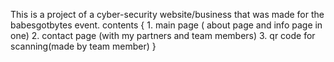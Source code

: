 This is a project of a cyber-security website/business that was made for the babesgotbytes event. 
contents {
    1. main page ( about page and info page in one)
    2. contact page (with my partners and team members)
    3. qr code for scanning(made by team member)
    }

    
